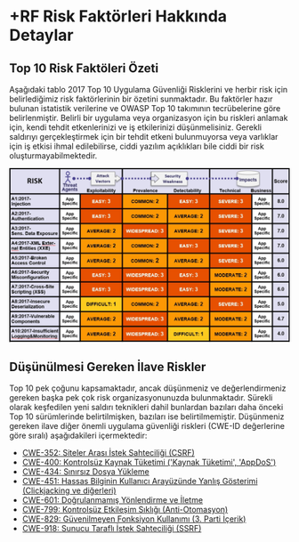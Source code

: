 # +RF Risk Faktörleri Hakkında Detaylar

## Top 10 Risk Faktöleri Özeti

Aşağıdaki tablo 2017 Top 10 Uygulama Güvenliği Risklerini ve herbir risk için belirlediğimiz risk faktörlerinin bir özetini sunmaktadır. Bu faktörler hazır bulunan istatistik verilerine ve OWASP Top 10 takımının tecrübelerine göre belirlenmiştir. Belirli bir uygulama veya organizasyon için bu riskleri anlamak için, kendi tehdit etkenlerinizi ve iş etkilerinizi düşünmelisiniz. Gerekli saldırıyı gerçekleştirmek için bir tehdit etkeni bulunmuyorsa veya varlıklar için iş etkisi ihmal edilebilirse, ciddi yazılım açıklıkları bile ciddi bir risk oluşturmayabilmektedir.

![Risk Faktörleri Tablosu](images/0xc1-risk-factor-table.png)

## Düşünülmesi Gereken İlave Riskler

Top 10 pek çoğunu kapsamaktadır, ancak düşünmeniz ve değerlendirmeniz gereken başka pek çok risk organizasyonunuzda bulunmaktadır. Sürekli olarak keşfedilen yeni saldırı teknikleri dahil bunlardan bazıları daha önceki Top 10 sürümlerinde belirtilmişken, bazıları ise belirtilmemiştir. Düşünmeniz gereken ilave diğer önemli uygulama güvenliği riskleri (CWE-ID değerlerine göre sıralı) aşağıdakileri içermektedir:

* [CWE-352: Siteler Arası İstek Sahteciliği (CSRF)](https://cwe.mitre.org/data/definitions/352.html)
* [CWE-400: Kontrolsüz Kaynak Tüketimi ('Kaynak Tüketimi', 'AppDoS')](https://cwe.mitre.org/data/definitions/400.html)
* [CWE-434: Sınırsız Dosya Yükleme](https://cwe.mitre.org/data/definitions/434.html)
* [CWE-451: Hassas Bilginin Kullanıcı Arayüzünde Yanlış Gösterimi (Clickjacking ve diğerleri)](https://cwe.mitre.org/data/definitions/451.html)
* [CWE-601: Doğrulanmamış Yönlendirme ve İletme](https://cwe.mitre.org/data/definitions/601.html)
* [CWE-799: Kontrolsüz Etkileşim Sıklığı (Anti-Otomasyon)](https://cwe.mitre.org/data/definitions/799.html)
* [CWE-829: Güvenilmeyen Fonksiyon Kullanımı (3. Parti İçerik)](https://cwe.mitre.org/data/definitions/829.html)
* [CWE-918: Sunucu Taraflı İstek Sahteciliği (SSRF)](https://cwe.mitre.org/data/definitions/918.html)

